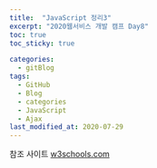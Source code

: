 ```yaml
---
title:  "JavaScript 정리3"
excerpt: "2020웹서비스 개발 캠프 Day8"
toc: true
toc_sticky: true

categories:
  - gitBlog
tags:
  - GitHub
  - Blog
  - categories
  - JavaScript
  - Ajax
last_modified_at: 2020-07-29
---
```



참조 사이트 [w3schools.com](https://www.w3schools.com/js/js_validation.asp)
